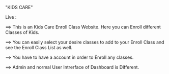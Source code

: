 "KIDS CARE"
 
 Live : 
 
==> This is an Kids Care Enroll Class Website. Here you can Enroll different Classes of Kids.

==> You can easily select your desire classes to add to your Enroll Class and see the Enroll Class List as well.

==> You have to have a account in order to Enroll any classes.

==> Admin and normal User Intrerface of Dashboard is Different.